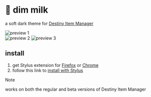 # 🌌 dim milk

a soft dark theme for [Destiny Item Manager](https://github.com/DestinyItemManager/DIM)

![preview 1](https://milkembers.github.io/dim-milk/assets/preview1.png)  
![preview 2](https://milkembers.github.io/dim-milk/assets/preview2.png)
![preview 3](https://milkembers.github.io/dim-milk/assets/preview3.png)

## install

1. get Stylus extension for [Firefox](https://addons.mozilla.org/en-US/firefox/addon/styl-us/) or [Chrome](https://chrome.google.com/webstore/detail/stylus/clngdbkpkpeebahjckkjfobafhncgmne)
2. follow this link to [install with Stylus](https://milkembers.github.io/dim-milk/dim-milk.user.css)
  
> [!NOTE]  
> works on both the regular and beta versions of Destiny Item Manager
